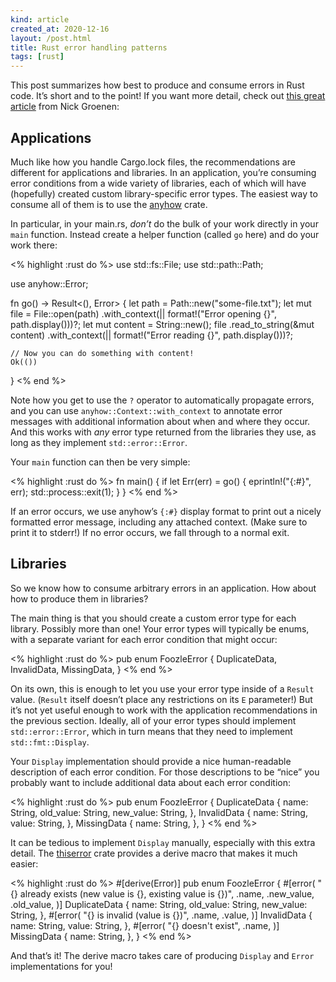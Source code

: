 ```yaml
---
kind: article
created_at: 2020-12-16
layout: /post.html
title: Rust error handling patterns
tags: [rust]
---
```


This post summarizes how best to produce and consume errors in Rust code.  It’s short and to the point!  If you want more detail, check out [this great article][groenen] from Nick Groenen:

[groenen]: https://nick.groenen.me/posts/rust-error-handling/

## Applications

Much like how you handle Cargo.lock files, the recommendations are different for applications and libraries.  In an application, you’re consuming error conditions from a wide variety of libraries, each of which will have (hopefully) created custom library-specific error types.  The easiest way to consume all of them is to use the [anyhow][] crate.

[anyhow]: https://docs.rs/anyhow/

In particular, in your main.rs, _don’t_ do the bulk of your work directly in your `main` function.  Instead create a helper function (called `go` here) and do your work there:

<% highlight :rust do %>
use std::fs::File;
use std::path::Path;

use anyhow::Error;

fn go() -> Result<(), Error> {
    let path = Path::new("some-file.txt");
    let mut file = File::open(path)
        .with_context(|| format!("Error opening {}", path.display()))?;
    let mut content = String::new();
    file
        .read_to_string(&mut content)
        .with_context(|| format!("Error reading {}", path.display()))?;

    // Now you can do something with content!
    Ok(())
}
<% end %>

Note how you get to use the `?` operator to automatically propagate errors, and you can use `anyhow::Context::with_context` to annotate error messages with additional information about when and where they occur.  And this works with _any_ error type returned from the libraries they use, as long as they implement `std::error::Error`.

Your `main` function can then be very simple:

<% highlight :rust do %>
fn main() {
    if let Err(err) = go() {
        eprintln!("{:#}", err);
        std::process::exit(1);
    }
}
<% end %>

If an error occurs, we use anyhow’s `{:#}` display format to print out a nicely formatted error message, including any attached context.  (Make sure to print it to stderr!)  If no error occurs, we fall through to a normal exit.

## Libraries

So we know how to consume arbitrary errors in an application.  How about how to produce them in libraries?

The main thing is that you should create a custom error type for each library.  Possibly more than one!  Your error types will typically be enums, with a separate variant for each error condition that might occur:

<% highlight :rust do %>
pub enum FoozleError {
    DuplicateData,
    InvalidData,
    MissingData,
}
<% end %>

On its own, this is enough to let you use your error type inside of a `Result` value.  (`Result` itself doesn’t place any restrictions on its `E` parameter!)  But it’s not yet useful enough to work with the application recommendations in the previous section.  Ideally, all of your error types should implement `std::error::Error`, which in turn means that they need to implement `std::fmt::Display`.

Your `Display` implementation should provide a nice human-readable description of each error condition.  For those descriptions to be “nice” you probably want to include additional data about each error condition:

<% highlight :rust do %>
pub enum FoozleError {
    DuplicateData {
        name: String,
        old_value: String,
        new_value: String,
    },
    InvalidData {
        name: String,
        value: String,
    },
    MissingData {
        name: String,
    },
}
<% end %>

It can be tedious to implement `Display` manually, especially with this extra detail.  The [thiserror][] crate provides a derive macro that makes it much easier:

[thiserror]: https://docs.rs/thiserror/

<% highlight :rust do %>
#[derive(Error)]
pub enum FoozleError {
    #[error(
        "{} already exists (new value is {}, existing value is {})",
        .name,
        .new_value,
        .old_value,
    )]
    DuplicateData {
        name: String,
        old_value: String,
        new_value: String,
    },
    #[error(
        "{} is invalid (value is {})",
        .name,
        .value,
    )]
    InvalidData {
        name: String,
        value: String,
    },
    #[error(
        "{} doesn't exist",
        .name,
    )]
    MissingData {
        name: String,
    },
}
<% end %>

And that’s it!  The derive macro takes care of producing `Display` and `Error` implementations for you!

